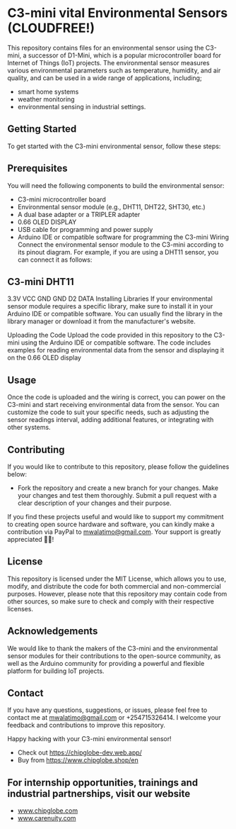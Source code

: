 # C3-mini vital Environmental Sensors (CLOUDFREE!)
This repository contains files for an environmental sensor using the C3-mini, a successor of D1-Mini, which is a popular microcontroller board for Internet of Things (IoT) projects. The environmental sensor measures various environmental parameters such as temperature, humidity, and air quality, and can be used in a wide range of applications, including;
- smart home systems
- weather monitoring
- environmental sensing in industrial settings.

## Getting Started
To get started with the C3-mini environmental sensor, follow these steps:

## Prerequisites
You will need the following components to build the environmental sensor:

- C3-mini microcontroller board
- Environmental sensor module (e.g., DHT11, DHT22, SHT30, etc.)
- A dual base adapter or a TRIPLER adapter
- 0.66 OLED DISPLAY
- USB cable for programming and power supply
- Arduino IDE or compatible software for programming the C3-mini
Wiring
Connect the environmental sensor module to the C3-mini according to its pinout diagram. For example, if you are using a DHT11 sensor, you can connect it as follows:


C3-mini      DHT11
--------------------
3.3V          VCC
GND           GND
D2            DATA
Installing Libraries
If your environmental sensor module requires a specific library, make sure to install it in your Arduino IDE or compatible software. You can usually find the library in the library manager or download it from the manufacturer's website.

Uploading the Code
Upload the code provided in this repository to the C3-mini using the Arduino IDE or compatible software. The code includes examples for reading environmental data from the sensor and displaying it on the 0.66 OLED display
## Usage
Once the code is uploaded and the wiring is correct, you can power on the C3-mini and start receiving environmental data from the sensor. You can customize the code to suit your specific needs, such as adjusting the sensor readings interval, adding additional features, or integrating with other systems.

## Contributing
If you would like to contribute to this repository, please follow the guidelines below:

- Fork the repository and create a new branch for your changes.
Make your changes and test them thoroughly.
Submit a pull request with a clear description of your changes and their purpose.

If you find these projects useful and would like to support my commitment to creating open source hardware and software, you can kindly make a contribution via PayPal to mwalatimo@gmail.com. Your support is greatly appreciated 🤗💕!

## License
This repository is licensed under the MIT License, which allows you to use, modify, and distribute the code for both commercial and non-commercial purposes. However, please note that this repository may contain code from other sources, so make sure to check and comply with their respective licenses.

## Acknowledgements
We would like to thank the makers of the C3-mini and the environmental sensor modules for their contributions to the open-source community, as well as the Arduino community for providing a powerful and flexible platform for building IoT projects.

## Contact
If you have any questions, suggestions, or issues, please feel free to contact me  at mwalatimo@gmail.com or +254715326414. I welcome your feedback and contributions to improve this repository.

Happy hacking with your C3-mini environmental sensor!


- Check out https://chipglobe-dev.web.app/
- Buy from https://www.chipglobe.shop/en

## For internship opportunities, trainings and industrial partnerships, visit our website
-  www.chipglobe.com
-  www.carenuity.com
